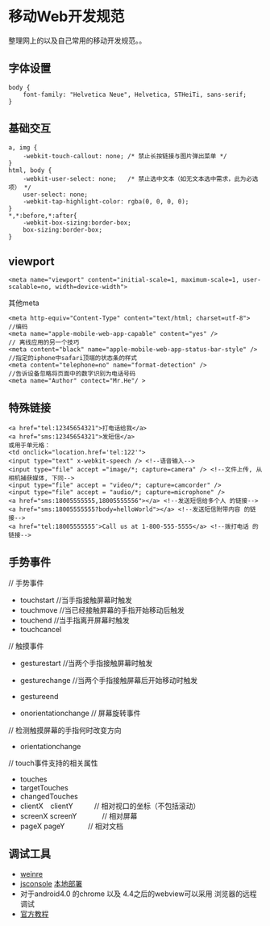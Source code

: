# 移动Web开发规范
整理网上的以及自己常用的移动开发规范。。

## 字体设置

    body {
        font-family: "Helvetica Neue", Helvetica, STHeiTi, sans-serif;
    }

## 基础交互

    a, img {
        -webkit-touch-callout: none; /* 禁止长按链接与图片弹出菜单 */
    }
    html, body {
        -webkit-user-select: none;   /* 禁止选中文本（如无文本选中需求，此为必选项） */
        user-select: none;
        -webkit-tap-highlight-color: rgba(0, 0, 0, 0);
    }
    *,*:before,*:after{
        -webkit-box-sizing:border-box;
        box-sizing:border-box;
    }
    
## viewport

    <meta name="viewport" content="initial-scale=1, maximum-scale=1, user-scalable=no, width=device-width">

其他meta 

    <meta http-equiv="Content-Type" content="text/html; charset=utf-8">       //编码
    <meta name="apple-mobile-web-app-capable" content="yes" />                // 离线应用的另一个技巧         
    <meta content="black" name="apple-mobile-web-app-status-bar-style" />     //指定的iphone中safari顶端的状态条的样式       
    <meta content="telephone=no" name="format-detection" />                   //告诉设备忽略将页面中的数字识别为电话号码     
    <meta name="Author" contect="Mr.He"/ >
  
## 特殊链接

    <a href="tel:12345654321">打电话给我</a>
    <a href="sms:12345654321">发短信</a>
    或用于单元格：
    <td onclick="location.href='tel:122'">
    <input type="text" x-webkit-speech /> <!--语音输入-->
    <input type="file" accept ="image/*; capture=camera" /> <!--文件上传, 从相机捕获媒体, 下同-->
    <input type="file" accept = "video/*; capture=camcorder" />
    <input type="file" accept = "audio/*; capture=microphone" />
    <a href="sms:18005555555,18005555556"></a> <!--发送短信给多个人 的链接-->
    <a href="sms:18005555555?body=helloWorld"></a> <!--发送短信附带内容 的链接-->
    <a href="tel:18005555555″>Call us at 1-800-555-5555</a> <!--拨打电话 的链接-->

## 手势事件 

// 手势事件
- touchstart            //当手指接触屏幕时触发
- touchmove           //当已经接触屏幕的手指开始移动后触发
- touchend             //当手指离开屏幕时触发
- touchcancel
 
// 触摸事件
- gesturestart          //当两个手指接触屏幕时触发
- gesturechange      //当两个手指接触屏幕后开始移动时触发
- gestureend
 

- onorientationchange    // 屏幕旋转事件  
 
// 检测触摸屏幕的手指何时改变方向      
- orientationchange      
 
// touch事件支持的相关属性
- touches        
- targetTouches      
- changedTouches             
- clientX　clientY　　　// 相对视口的坐标（不包括滚动）  
- screenX screenY 　　　 // 相对屏幕     
- pageX pageY　 　　// 相对文档

## 调试工具

- [weinre](http://people.apache.org/~pmuellr/weinre/)
- [jsconsole](http://jsconsole.com/)  [本地部署](https://github.com/remy/jsconsole)
- 对于android4.0 的chrome 以及 4.4之后的webview可以采用 浏览器的远程调试 
- [官方教程](https://developer.chrome.com/devtools/docs/remote-debugging) 

